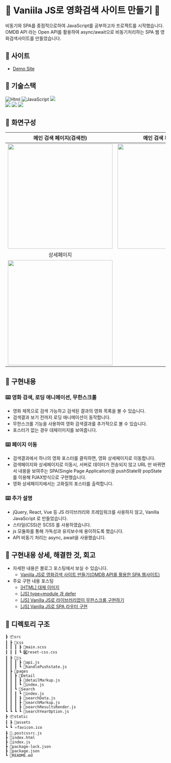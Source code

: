 # 🔎 Vaniila JS로 영화검색 사이트 만들기 🔎

비동기와 SPA를 중점적으로하여 JavaScript를 공부하고자 프로젝트를 시작했습니다. OMDB API 라는 Open API를 활용하여 async/await으로 비동기처리하는 SPA 웹 영화검색사이트를 만들었습니다.

## 🔎 사이트

- [Demo Site](https://moovie-omdb.netlify.app/)

## 🔎 기술스택

<img alt="Html" src ="https://img.shields.io/badge/HTML-E34F26.svg?&style=for-the-badge&logo=HTML5&logoColor=white"/> <img alt="JavaScript" src ="https://img.shields.io/badge/JavaScript-F7DF1E.svg?&style=for-the-badge&logo=JavaScript&logoColor=white"/> <img src="https://img.shields.io/badge/sass-CC6699?style=for-the-badge&logo=sass&logoColor=white"> <br/>
<img src="https://img.shields.io/badge/parcel-FF9A00?style=for-the-badge&logo=parcel&logoColor=white"> <img src="https://img.shields.io/badge/babel-F9DC3E?style=for-the-badge&logo=babel&logoColor=white"> <img src="https://img.shields.io/badge/netlify-00C7B7?style=for-the-badge&logo=netlify&logoColor=white">

## 🔎 화면구성

| 메인 검색 페이지(검색전)  |  메인 검색 페이지(검색후)   |
| :-------------------------------------------: | :------------: |
|  <img width="329" src="https://github.com/eun0leee/mjff-clone/assets/90189513/cb43a959-1ee4-4cc0-931b-f45ec7269e12"/> |  <img width="329" src="https://github.com/eun0leee/mjff-clone/assets/90189513/5a766bad-bdff-4ece-afc2-07f24456eed9"/>|  
| 상세페이지   |     |  
| <img width="329" src="https://github.com/eun0leee/mjff-clone/assets/90189513/5f7b778e-d337-415f-98da-620faf266729"/>   |   |


## 🔎 구현내용

### ⌨️ 영화 검색, 로딩 애니메이션, 무한스크롤
- 영화 제목으로 검색 가능하고 검색된 결과의 영화 목록을 볼 수 있습니다.
- 검색결과 보기 전까지 로딩 애니메이션이 동작합니다.
- 무한스크롤 기능을 사용하여 영화 검색결과를 추가적으로 볼 수 있습니다.
- 포스터가 없는 경우 대체이미지를 보여줍니다.

### ⌨️ 페이지 이동
- 검색결과에서 하나의 영화 포스터를 클릭하면, 영화 상세페이지로 이동합니다.
- 검색페이지와 상세페이지로 이동시, 서버로 데이터가 전송되지 않고 URL 만 바뀌면서 내용을 보여주는 SPA(Single Page Applicaiton)을 pushState와 popState를 이용해 PJAX방식으로 구현했습니다.
- 영화 상세페이지에서는 고화질의 포스터를 출력합니다.

### ⌨️ 추가 설명
- jQuery, React, Vue 등 JS 라이브러리와 프레임워크를 사용하지 않고, Vanilla JavaScript 로 만들었습니다.
- 스타일(CSS)은 SCSS 를 사용하였습니다.
- js 모듈화를 통해 가독성과 유지보수에 용이하도록 했습니다.
- API 비동기 처리는 async, await을 사용했습니다.

## 🔎 구현내용 상세, 해결한 것, 회고
- 자세한 내용은 블로그 포스팅에서 보실 수 있습니다.
  - [Vaniila JS로 영화검색 사이트 만들기(OMDB API를 활용한 SPA 웹사이트)](https://velog.io/@eun0leee/영화검색-사이트OMDB-API-를-활용한)
- 주요 구현 내용 포스팅
  - [[HTML] 대체 이미지](https://velog.io/@eun0leee/HTML-%EB%8C%80%EC%B2%B4-%EC%9D%B4%EB%AF%B8%EC%A7%80)
  - [[JS] type=module 과 defer](https://velog.io/@eun0leee/JS-typemodule-%EA%B3%BC-defer)
  - [[JS] Vanilla JS로 라이브러리없이 무한스크롤 구현하기](https://velog.io/@eun0leee/JS-Vanilla-JavaScript%EB%A1%9C-%EB%AC%B4%ED%95%9C%EC%8A%A4%ED%81%AC%EB%A1%A4-%EA%B5%AC%ED%98%84%ED%95%98%EA%B8%B0)
  - [[JS] Vanilla JS로 SPA 라우터 구현](https://velog.io/@eun0leee/JS-Vanilla-Javascript%EB%A1%9C-SPA-%EB%A7%8C%EB%93%A4%EA%B8%B0)

## 🔎 디렉토리 구조
```
┣ 📦src
┃ ┣ 📂css
┃ ┃ ┃ ┣ 📜main.scss
┃ ┃ ┃ ┗ #️⃣reset-css.css
┃ ┣ 📂js
┃ ┃ ┃ ┣ 📜api.js
┃ ┃ ┃ ┗ 📜handlePushstate.js
┃ ┣ 📂pages
┃ ┃ ┣ 📂Detail
┃ ┃ ┃ ┣ 📜detailMarkup.js
┃ ┃ ┃ ┗ 📜index.js
┃ ┃ ┗ 📂Search
┃ ┃ ┃ ┗ 📜index.js
┃ ┃ ┃ ┣ 📜searchData.js
┃ ┃ ┃ ┣ 📜searchMarkup.js
┃ ┃ ┃ ┣ 📜searchResultsRender.js
┗ ┗ ┗ ┗ 📜searchYearOption.js
┣ 📦static
┃ ┣ 📂assets
┗ ┗ ⭐️favicon.ico
┣ 📜.postcssrc.js
┣ 📜index.html
┣ 📜index.js
┣ 📜package-lock.json
┣ 📜package.json
┗ 📜README.md
```
